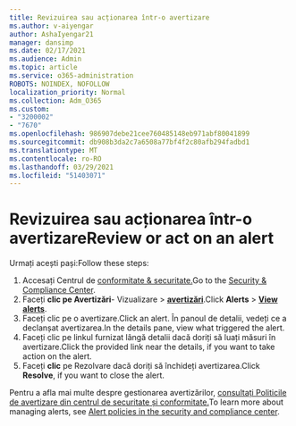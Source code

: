 ```yaml
---
title: Revizuirea sau acționarea într-o avertizare
ms.author: v-aiyengar
author: AshaIyengar21
manager: dansimp
ms.date: 02/17/2021
ms.audience: Admin
ms.topic: article
ms.service: o365-administration
ROBOTS: NOINDEX, NOFOLLOW
localization_priority: Normal
ms.collection: Adm_O365
ms.custom:
- "3200002"
- "7670"
ms.openlocfilehash: 986907debe21cee760485148eb971abf80041899
ms.sourcegitcommit: db908b3da2c7a6508a77bf4f2c80afb294fadbd1
ms.translationtype: MT
ms.contentlocale: ro-RO
ms.lasthandoff: 03/29/2021
ms.locfileid: "51403071"
---
```

# <a name="review-or-act-on-an-alert"></a><span data-ttu-id="76b56-102">Revizuirea sau acționarea într-o avertizare</span><span class="sxs-lookup"><span data-stu-id="76b56-102">Review or act on an alert</span></span>

<span data-ttu-id="76b56-103">Urmați acești pași:</span><span class="sxs-lookup"><span data-stu-id="76b56-103">Follow these steps:</span></span>

1. <span data-ttu-id="76b56-104">Accesați Centrul de [conformitate & securitate.](https://go.microsoft.com/fwlink/p/?linkid=2077143)</span><span class="sxs-lookup"><span data-stu-id="76b56-104">Go to the [Security & Compliance Center](https://go.microsoft.com/fwlink/p/?linkid=2077143).</span></span>
1. <span data-ttu-id="76b56-105">Faceți **clic pe Avertizări**- Vizualizare  >  **[avertizări](https://go.microsoft.com/fwlink/?linkid=2103301)**.</span><span class="sxs-lookup"><span data-stu-id="76b56-105">Click **Alerts** > **[View alerts](https://go.microsoft.com/fwlink/?linkid=2103301)**.</span></span>
1. <span data-ttu-id="76b56-106">Faceți clic pe o avertizare.</span><span class="sxs-lookup"><span data-stu-id="76b56-106">Click an alert.</span></span> <span data-ttu-id="76b56-107">În panoul de detalii, vedeți ce a declanșat avertizarea.</span><span class="sxs-lookup"><span data-stu-id="76b56-107">In the details pane, view what triggered the alert.</span></span>
1. <span data-ttu-id="76b56-108">Faceți clic pe linkul furnizat lângă detalii dacă doriți să luați măsuri în avertizare.</span><span class="sxs-lookup"><span data-stu-id="76b56-108">Click the provided link near the details, if you want to take action on the alert.</span></span>
1. <span data-ttu-id="76b56-109">Faceți **clic** pe Rezolvare dacă doriți să închideți avertizarea.</span><span class="sxs-lookup"><span data-stu-id="76b56-109">Click **Resolve**, if you want to close the alert.</span></span>

<span data-ttu-id="76b56-110">Pentru a afla mai multe despre gestionarea avertizărilor, [consultați Politicile de avertizare din centrul de securitate și conformitate.](https://go.microsoft.com/fwlink/?linkid=2103211)</span><span class="sxs-lookup"><span data-stu-id="76b56-110">To learn more about managing alerts, see [Alert policies in the security and compliance center](https://go.microsoft.com/fwlink/?linkid=2103211).</span></span>

